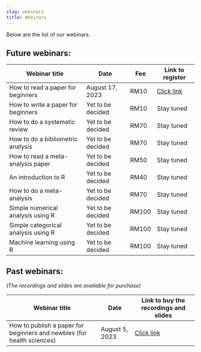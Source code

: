 ```yaml
---
slug: webinars
title: Webinars
---
```


Below are the list of our webinars.

## **Future webinars:**

| Webinar title | Date | Fee | Link to register |  
|---------------|------|-----|------------------|
| How to read a paper for beginners | August 17, 2023 | RM10 | [Click link](https://docs.google.com/forms/d/e/1FAIpQLSeHSHGU5QIp9gUaxSW0p7nry_QN8INjPC0DPy9MVjuL1HQlGQ/viewform) |
| How to write a paper for beginners | Yet to be decided | RM10 | Stay tuned |
| How to do a systematic review | Yet to be decided | RM70 | Stay tuned |
| How to do a bibliometric analysis | Yet to be decided | RM70 | Stay tuned |
| How to read a meta-analysis paper | Yet to be decided | RM50 | Stay tuned |
| An introduction to R | Yet to be decided | RM40 | Stay tuned |
| How to do a meta-analysis | Yet to be decided | RM70 | Stay tuned |
| Simple numerical analysis using R | Yet to be decided | RM100 | Stay tuned |
| Simple categorical analysis using R | Yet to be decided | RM100 | Stay tuned |
| Machine learning using R | Yet to be decided | RM100 | Stay tuned |


## **Past webinars**: 
*(The recordings and slides are available for purchase)*

| Webinar title | Date | Link to buy the recordings and slides |  
|---------------|------|---------------------------------------|  
| How to publish a paper for beginners and newbies (for health sciences) | August 5, 2023 | [Click link](https://docs.google.com/forms/d/1IJ30JRcQ9pjXJGKyyCSaHLTJeThuRe2TJhcMKBU23to/edit) |